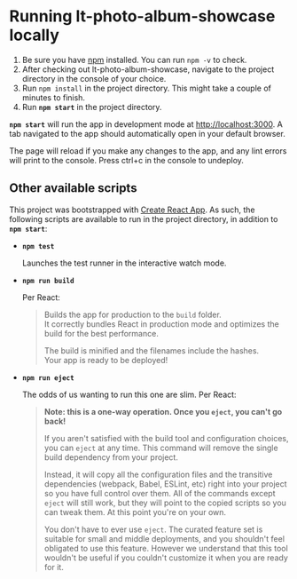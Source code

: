 # Running lt-photo-album-showcase locally

1. Be sure you have [npm](https://www.npmjs.com/package/npm) installed. You can run `npm -v` to check.
2. After checking out lt-photo-album-showcase, navigate to the project directory in the console of your choice.
3. Run `npm install` in the project directory. This might take a couple of minutes to finish.
4. Run **`npm start`** in the project directory.

**`npm start`** will run the app in development mode at [http://localhost:3000](http://localhost:3000). A tab navigated to the app should automatically open in your default browser.

The page will reload if you make any changes to the app, and any lint errors will print to the console. Press ctrl+c in the console to undeploy.

## Other available scripts

This project was bootstrapped with [Create React App](https://github.com/facebook/create-react-app). As such, the following scripts are available to run in the project directory, in addition to **`npm start`**:

- **`npm test`**

  Launches the test runner in the interactive watch mode.

- **`npm run build`**

  Per React:

  > Builds the app for production to the `build` folder.\
  > It correctly bundles React in production mode and optimizes the build for the best performance.
  >
  > The build is minified and the filenames include the hashes.\
  > Your app is ready to be deployed!

- **`npm run eject`**

  The odds of us wanting to run this one are slim. Per React:

  > **Note: this is a one-way operation. Once you `eject`, you can't go back!**
  >
  > If you aren't satisfied with the build tool and configuration choices, you can `eject` at any time. This command will remove the single build dependency from your project.
  >
  > Instead, it will copy all the configuration files and the transitive dependencies (webpack, Babel, ESLint, etc) right into your project so you have full control over them. All of the commands except `eject` will still work, but they will point to the copied scripts so you can tweak them. At this point you're on your own.
  >
  > You don't have to ever use `eject`. The curated feature set is suitable for small and middle deployments, and you shouldn't feel obligated to use this feature. However we understand that this tool wouldn't be useful if you couldn't customize it when you are ready for it.
